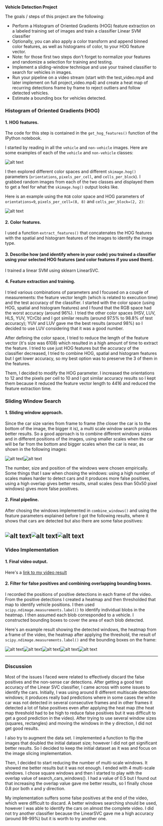 **Vehicle Detection Project**

The goals / steps of this project are the following:

* Perform a Histogram of Oriented Gradients (HOG) feature extraction on a labeled training set of images and train a classifier Linear SVM classifier
* Optionally, you can also apply a color transform and append binned color features, as well as histograms of color, to your HOG feature vector. 
* Note: for those first two steps don't forget to normalize your features and randomize a selection for training and testing.
* Implement a sliding-window technique and use your trained classifier to search for vehicles in images.
* Run your pipeline on a video stream (start with the test_video.mp4 and later implement on full project_video.mp4) and create a heat map of recurring detections frame by frame to reject outliers and follow detected vehicles.
* Estimate a bounding box for vehicles detected.

[//]: # (Image References)
[image1]: ./output_images/dataset_examples.png
[image2]: ./output_images/hog_examples.png
[image3]: ./output_images/multi_scale_1.png
[image4]: ./output_images/multi_scale_2.png
[image5]: ./output_images/example_1.png
[image6]: ./output_images/example_2.png
[image7]: ./output_images/example_3.png
[image8]: ./output_images/frame_1.png
[image9]: ./output_images/frame_1_heatmap.png
[image10]: ./output_images/frame_1_heatmap_threshold.png
[image11]: ./output_images/frame_1_labels.png
[image12]: ./output_images/frame_1_final.png
[video1]: ./project_video.mp4

### Histogram of Oriented Gradients (HOG)

#### 1. HOG features.

The code for this step is contained in the `get_hog_features()` function of the IPython notebook.

I started by reading in all the `vehicle` and `non-vehicle` images.  Here are some examples of each of the `vehicle` and `non-vehicle` classes:

![alt text][image1]

I then explored different color spaces and different `skimage.hog()` parameters (`orientations`, `pixels_per_cell`, and `cells_per_block`).  I grabbed random images from each of the two classes and displayed them to get a feel for what the `skimage.hog()` output looks like.

Here is an example using the `RGB` color space and HOG parameters of `orientations=9`, `pixels_per_cell=(8, 8)` and `cells_per_block=(2, 2)`:

![alt text][image2]

#### 2. Color features.

I used a function `extract_features()` that concatenates the HOG features with the spatial and histogram features of the images to identify the image type.

#### 3. Describe how (and identify where in your code) you trained a classifier using your selected HOG features (and color features if you used them).

I trained a linear SVM using sklearn LinearSVC. 

#### 4. Feature extraction and training.

I tried various combinations of parameters and I focused on a couple of measurements: the feature vector length (which is related to execution time) and the test accuracy of the classifier. I started with the color space (using HOG, spatial and histogram features) and I found that the RGB space had the worst accuracy (around 96%). I tried the other color spaces (HSV, LUV, HLS, YUV, YCrCb) and I got similar results (around 97.5% to 98.8% of test accuracy); YUV and LUV gave me the best results (around 98%) so I decided to use LUV considering that it was a good number.

After defining the color space, I tried to reduce the length of the feature vector (it's size was 6108) which resulted in a high amount of time to extract the feature. I tried to use just HOG features but the accuracy of the classifier decreased, I tried to combine HOG, spatial and histogram features but I get lower accuracy, so my best option was to preserve the 3 of them in the features. 

Them, I decided to modify the HOG parameter. I increased the orientations to 12 and the pixels per cell to 10 and I got similar accuracy results so I kept them because it reduced the feature vector length to 4416 and reduced the feature extraction time.

### Sliding Window Search

#### 1. Sliding window approach. 

Since the car size varies from frame to frame (the closer the car is to the bottom of the image, the bigger it is), a multi scale window search produces better results. So a good approach is to combine different windows sizes and in different positions of the images, using smaller scales when the car will be far from the bottom and bigger scales when the car is near, as shown in the following images:

![alt text][image3]![alt text][image4]

The number, size and position of the windows were chosen empirically. Some things that I saw when chosing the windows: using a high number of scales makes harder to detect cars and it produces more false positives, using a high overlap gives better results, small scales (less than 50x50 pixel windows) gives more false positives.

#### 2. Final pipeline.

After chosing the windows implemented in `combine_windows()` and using the feature parameters explained before I got the following results, where it shows that cars are detected but also there are some false positives:

![alt text][image5]![alt text][image6]![alt text][image7]
---

### Video Implementation

#### 1. Final video output.
Here's a [link to my video result](./project_video_out.mp4)


#### 2. Filter for false positives and combining overlapping bounding boxes.

I recorded the positions of positive detections in each frame of the video.  From the positive detections I created a heatmap and then thresholded that map to identify vehicle positions.  I then used `scipy.ndimage.measurements.label()` to identify individual blobs in the heatmap.  I then assumed each blob corresponded to a vehicle.  I constructed bounding boxes to cover the area of each blob detected.

Here's an example result showing the detected windows, the heatmap from a frame of the video, the heatmap after applying the threshold, the result of `scipy.ndimage.measurements.label()` and the bounding boxes on the frame:

![alt text][image8]![alt text][image9]![alt text][image10]![alt text][image11]![alt text][image12]

---

### Discussion

Most of the issues I faced were related to effectively discard the false positives and the non-sense car detections. After getting a good test accuracy of the Linear SVC classifier, I came across with some issues to identify the cars. Initially, I was using around 8 different multiscale detection windows; it produces really bad predictions where in some cases the white car was not detected in several consecutive frames and in other frames it detected a lot of false positives even after applying the heat map (the heat map threshold had to be high to reduce false positives but it was difficult to get a good prediction in the video). After trying to use several window sizes (squares, rectangles) and moving the windows in the y direction, I did not get good results.

I also try to augment the data set. I implemented a function to flip the images that doubled the initial dataset size; however I did not get significant better results. So I decided to keep the initial dataset as it was and focus on the image slicing implementation.

Then, I decided to start reducing the number of multi-scale windows. It showed me better results but it was not enough. I ended with 4 multi-scale windows. I chose square windows and then I started to play with the overlap value of search_cars_windows(). I had a value of 0.5 but I found out that increasing the overlap value gave me better results, so I finally chose 0.8 por both x and y direction.

My implementation suffers some false positives at the end of the video, which were difficult to discard. A better windows searching should be used, however I was able to identify the cars on almost the complete video. I did not try another classifier because the LinearSVC gave me a high accuracy (around 98-99%) but it is worth to try another one.
